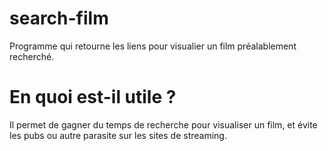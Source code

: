 # search-film
Programme qui retourne les liens pour visualier un film préalablement recherché.
# En quoi est-il utile ? 
Il permet de gagner du temps de recherche pour visualiser un film, et évite les pubs ou autre parasite sur les sites de streaming.
